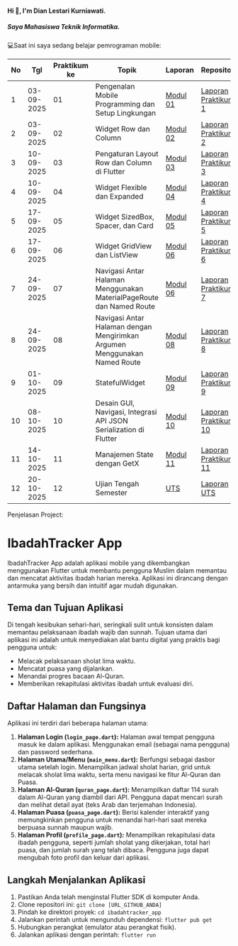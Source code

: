 #### Hi 👋, I'm Dian Lestari Kurniawati. 
##### Saya Mahasiswa Teknik Informatika.

💻Saat ini saya sedang belajar pemrograman mobile:

| No  | Tgl  | Praktikum ke  | Topik  | Laporan | Repository     |
| ------------ | ------------ | ------------ | ------------ | ------------ | ------------ | 
|  1 | 03-09-2025  | 01  | Pengenalan Mobile Programming dan Setup Lingkungan  | [Modul 01](https://drive.google.com/drive/folders/1WxxMAe_yj1QMWNu-2Ub0CXdp5PhN97VU "Modul 01") | [Laporan Praktikum 1](https://drive.google.com/file/d/1udaKIKFDi62jl1dV67oDgO-kBUfcDhjB/view?usp=sharing) |
|  2 | 03-09-2025  | 02  | Widget Row dan Column  |  [Modul 02](https://docs.google.com/document/d/1bAyuU6jrKHtkA4Xj5qt7JtetDfKI22JQ/edit?usp=sharing&ouid=104944616880503288967&rtpof=true&sd=true "Modul 02")  | [Laporan Praktikum 2](https://drive.google.com/file/d/1VVed1K5x5KGZJEl5kI9lRdN462qqTLPY/view?usp=sharing) |
|  3 | 10-09-2025  | 03  | Pengaturan Layout Row dan Column di Flutter | [Modul 03](https://drive.google.com/drive/folders/1WxxMAe_yj1QMWNu-2Ub0CXdp5PhN97VU "Modul 01") | [Laporan Praktikum 3](https://drive.google.com/file/d/1onWaRpt6NnYLY0RxMoScwgZMhl37QOyJ/view?usp=drive_link) |
|  4 | 10-09-2025  | 04  |Widget Flexible dan Expanded |  [Modul 04](https://drive.google.com/file/d/1mtCScd_vPk-hPPJ-4FVrpd8PFaecZS2z/view "Modul 04")  | [Laporan Praktikum 4](https://drive.google.com/file/d/1uH5JD56UlcDa63f3DhK9lcqyI69yJU-t/view?usp=drive_link) |
|  5 | 17-09-2025  | 05  | Widget SizedBox, Spacer, dan Card | [Modul 05]( https://docs.google.com/document/d/1NFL--J8FFII663rwr2ogAVCsWYyF706h/edit?usp=drive_link&ouid=115539083274578939625&rtpof=true&sd=true "Modul 04") | [Laporan Praktikum 5](https://drive.google.com/file/d/1t6Ykr2mOH1jCG090XlB49uU7G0-zfLGQ/view?usp=drive_link) |
|  6 | 17-09-2025  | 06  |Widget GridView dan ListView|  [Modul 06](https://docs.google.com/document/d/1dXAnrNNW2T8DCC6CcxLnQba2kR8gsHUG/edit?usp=drive_link&ouid=115539083274578939625&rtpof=true&sd=true "Modul 06")  | [Laporan Praktikum 6](https://drive.google.com/file/d/1Y3CkU3_-oKma2HMtF5AVHmwa1iyfHP3U/view?usp=drive_link) |
|  7 | 24-09-2025  | 07  |Navigasi Antar Halaman Menggunakan MaterialPageRoute dan Named Route|  [Modul 06](https://drive.google.com/file/d/1FL0RlUBs1ge5TwTdgPA2wp605XfkB7oV/view "Modul 07")  | [Laporan Praktikum 7](https://drive.google.com/file/d/1Sx9vxUueXNoYgOylkKgZiO5ss6MuRsmK/view?usp=drive_link) |
|  8 | 24-09-2025  | 08  |Navigasi Antar Halaman dengan Mengirimkan Argumen Menggunakan Named Route|  [Modul 08](https://drive.google.com/file/d/10KMwv9Al60bD8qIRRBTVpdEmX8r6VcGl/view "Modul 08")  | [Laporan Praktikum 8](https://drive.google.com/file/d/1BEs94BZmkwaNggTB97bJbTgx6XHMK-c3/view?usp=drive_link) |
|  9 | 01-10-2025  | 09  |StatefulWidget|  [Modul 09](https://drive.google.com/file/d/1hMW8jVZg5sbH-9a0eH6hbaKgkREEBp1W/view "Modul 09")  | [Laporan Praktikum 9](https://drive.google.com/drive/folders/15V_3tdwYCQHAHEu19RCozmMG1NfOX2OU?hl=id) |
|  10 | 08-10-2025  | 10  |Desain GUI, Navigasi, Integrasi API JSON Serialization di Flutter|  [Modul 10](https://drive.google.com/file/d/1mNyeNX-Kxq4mDLLlsy5vAG86iib2189C/view?usp=sharing "Modul 10")  | [Laporan Praktikum 10](https://drive.google.com/file/d/1RKrR7S9XK57lFAbW6tObNgTV3hcd4f8D/view?usp=drive_link) |
|  11 | 14-10-2025  | 11  |Manajemen State dengan GetX|  [Modul 11](https://drive.google.com/file/d/18nrQDSmyMYEAAwJPGCxjoEeNe9hIA0Zp/view?usp=sharing "Modul 11")  | [Laporan Praktikum 11](https://drive.google.com/file/d/1WUaqUmIj1zXkMTkuLRutR4EKoY-PyMhP/view?usp=drive_link) |
|  12 | 20-10-2025  | 12  |Ujian Tengah Semester|  [UTS](https://drive.google.com/file/d/1lOA5OdQpgvOYNBecJbM2edmYZb59NDT9/view?usp=sharing "UTS")  | [Laporan UTS](https://drive.google.com/file/d/1HxEP-oyx6h8RWO3fzxozvWGUPCK770MI/view?usp=sharing) |


Penjelasan Project:
# IbadahTracker App

IbadahTracker App adalah aplikasi mobile yang dikembangkan menggunakan Flutter untuk membantu pengguna Muslim dalam memantau dan mencatat aktivitas ibadah harian mereka. Aplikasi ini dirancang dengan antarmuka yang bersih dan intuitif agar mudah digunakan.

## Tema dan Tujuan Aplikasi

Di tengah kesibukan sehari-hari, seringkali sulit untuk konsisten dalam memantau pelaksanaan ibadah wajib dan sunnah. Tujuan utama dari aplikasi ini adalah untuk menyediakan alat bantu digital yang praktis bagi pengguna untuk:
- Melacak pelaksanaan sholat lima waktu.
- Mencatat puasa yang dijalankan.
- Menandai progres bacaan Al-Quran.
- Memberikan rekapitulasi aktivitas ibadah untuk evaluasi diri.

## Daftar Halaman dan Fungsinya

Aplikasi ini terdiri dari beberapa halaman utama:

1.  **Halaman Login (`login_page.dart`):** Halaman awal tempat pengguna masuk ke dalam aplikasi. Menggunakan email (sebagai nama pengguna) dan password sederhana.
2.  **Halaman Utama/Menu (`main_menu.dart`):** Berfungsi sebagai dasbor utama setelah login. Menampilkan jadwal sholat harian, grid untuk melacak sholat lima waktu, serta menu navigasi ke fitur Al-Quran dan Puasa.
3.  **Halaman Al-Quran (`quran_page.dart`):** Menampilkan daftar 114 surah dalam Al-Quran yang diambil dari API. Pengguna dapat mencari surah dan melihat detail ayat (teks Arab dan terjemahan Indonesia).
4.  **Halaman Puasa (`puasa_page.dart`):** Berisi kalender interaktif yang memungkinkan pengguna untuk menandai hari-hari saat mereka berpuasa sunnah maupun wajib.
5.  **Halaman Profil (`profile_page.dart`):** Menampilkan rekapitulasi data ibadah pengguna, seperti jumlah sholat yang dikerjakan, total hari puasa, dan jumlah surah yang telah dibaca. Pengguna juga dapat mengubah foto profil dan keluar dari aplikasi.

## Langkah Menjalankan Aplikasi

1.  Pastikan Anda telah menginstal Flutter SDK di komputer Anda.
2.  Clone repositori ini: `git clone [URL_GITHUB_ANDA]`
3.  Pindah ke direktori proyek: `cd ibadahtracker_app`
4.  Jalankan perintah untuk mengunduh dependensi: `flutter pub get`
5.  Hubungkan perangkat (emulator atau perangkat fisik).
6.  Jalankan aplikasi dengan perintah: `flutter run`
